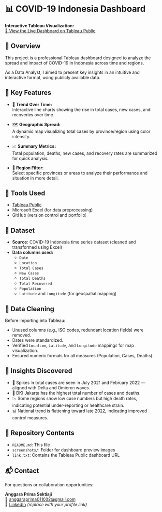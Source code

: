 # 📊 COVID-19 Indonesia Dashboard

**Interactive Tableau Visualization:**  
[🔗 View the Live Dashboard on Tableau Public](https://public.tableau.com/authoring/Covid_17520756083910/Dashboard_Covid19#1)

## 🧾 Overview

This project is a professional Tableau dashboard designed to analyze the spread and impact of COVID-19 in Indonesia across time and regions.

As a Data Analyst, I aimed to present key insights in an intuitive and interactive format, using publicly available data.

## 📌 Key Features

- 📅 **Trend Over Time:**  
  Interactive line charts showing the rise in total cases, new cases, and recoveries over time.

- 🗺️ **Geographic Spread:**  
  A dynamic map visualizing total cases by province/region using color intensity.

- 📈 **Summary Metrics:**  
  Total population, deaths, new cases, and recovery rates are summarized for quick analysis.

- 📍 **Region Filter:**  
  Select specific provinces or areas to analyze their performance and situation in more detail.

## 🧰 Tools Used

- [Tableau Public](https://public.tableau.com/)
- Microsoft Excel (for data preprocessing)
- GitHub (version control and portfolio)

## 📂 Dataset

- **Source:** COVID-19 Indonesia time series dataset (cleaned and transformed using Excel)
- **Data columns used:**
  - `Date`
  - `Location`
  - `Total Cases`
  - `New Cases`
  - `Total Deaths`
  - `Total Recovered`
  - `Population`
  - `Latitude` and `Longitude` (for geospatial mapping)

## 🧹 Data Cleaning

Before importing into Tableau:
- Unused columns (e.g., ISO codes, redundant location fields) were removed.
- Dates were standardized.
- Verified `Location`, `Latitude`, and `Longitude` mappings for map visualization.
- Ensured numeric formats for all measures (Population, Cases, Deaths).

## 📌 Insights Discovered

- 🚨 Spikes in total cases are seen in July 2021 and February 2022 — aligned with Delta and Omicron waves.
- 📍 DKI Jakarta has the highest total number of cases and deaths.
- 📉 Some regions show low case numbers but high death rates, indicating potential under-reporting or healthcare strain.
- 📊 National trend is flattening toward late 2022, indicating improved control measures.

## 📁 Repository Contents

- `README.md`: This file
- `screenshots/`: Folder for dashboard preview images
- `link.txt`: Contains the Tableau Public dashboard URL

## 📬 Contact

For questions or collaboration opportunities:

**Anggara Prima Sektiaji**  
📧 anggaraprima011002@gmail.com  
🔗 [LinkedIn](#) *(replace with your profile link)*  
